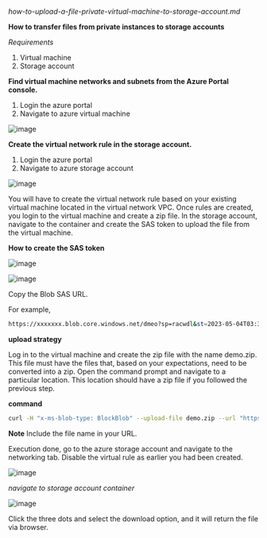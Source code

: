 _how-to-upload-a-file-private-virtual-machine-to-storage-account.md_

**How to transfer files from private instances to storage accounts**

_Requirements_

1.	Virtual machine
2.	Storage account

**Find virtual machine networks and subnets from the Azure Portal console.**

1.	Login the azure portal 
2.	Navigate to azure virtual machine

![image](https://user-images.githubusercontent.com/57703276/236109580-4656414d-51d8-4e5a-a186-617a73da505a.png)

**Create the virtual network rule in the storage account.**

1.	Login the azure portal 
2.	Navigate to azure storage account

![image](https://user-images.githubusercontent.com/57703276/236109666-4299092c-9c9a-425b-97f3-1ed3e744117f.png)

You will have to create the virtual network rule based on your existing virtual machine located in the virtual network VPC. Once rules are created, you login to the virtual machine and create a zip file. In the storage account, navigate to the container and create the SAS token to upload the file from the virtual machine.

**How to create the SAS token**

![image](https://user-images.githubusercontent.com/57703276/236109749-bf5dd9a8-c656-4d61-a43c-b97a4ed30a01.png)


![image](https://user-images.githubusercontent.com/57703276/236109787-91589447-5e84-4a55-84e2-b701cb4bc5a8.png)

Copy the Blob SAS URL.


For example,

```bash
https://xxxxxxx.blob.core.windows.net/dmeo?sp=racwdl&st=2023-05-04T03:30:34Z&se=2023-05-04T11:30:34Z&spr=https&sv=2022-11-02&sr=c&sig=RQ0pM9d4zuAKuhSoYcDb8yE6rvij9yHkFDLdfgbvjIg%3Dupload strategy
```

**upload strategy**

Log in to the virtual machine and create the zip file with the name demo.zip. This file must have the files that, based on your expectations, need to be converted into a zip.
Open the command prompt and navigate to a particular location. This location should have a zip file if you followed the previous step.

**command**

```bash
curl -H "x-ms-blob-type: BlockBlob" --upload-file demo.zip --url "https://xxxx.blob.core.windows.net/dmeo/demo.zip?sp=racwdl&st=2023-05-04T03:30:34Z&se=2023-05-04T11:30:34Z&spr=https&sv=2022-11-02&sr=c&sig=RQ0pM9d4zuAKuhSoYcDb8yE6rvij9yHkFDLdfgbvjIg%3D"
```

**Note** Include the file name in your URL.

Execution done, go to the azure storage account and navigate to the networking tab. Disable the virtual rule as earlier you had been created.

![image](https://user-images.githubusercontent.com/57703276/236110033-e71ab2af-ec06-4f57-95d1-b6aba0581465.png)

_navigate to storage account container_

![image](https://user-images.githubusercontent.com/57703276/236110077-b32cda69-bf2f-4e63-a127-f04d92e9820c.png)


Click the three dots and select the download option, and it will return the file via browser.
